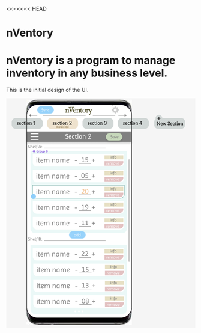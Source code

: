 <<<<<<< HEAD
# nVentory
nVentory is a program to manage inventory in any business level.
========
This is the initial design of the UI.

![initial design](./public/nVentory_Mockup.png)